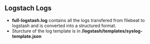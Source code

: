 ## Logstach Logs

- **full-logstash.log** contains all the logs transfered from filebeat to logstash and is converted into a structured format.
- Sturcture of the log template is in **/logstash/templates/syslog-template.json**